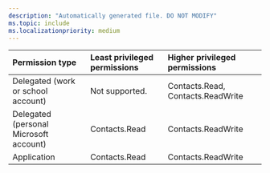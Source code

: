 ```yaml
---
description: "Automatically generated file. DO NOT MODIFY"
ms.topic: include
ms.localizationpriority: medium
---
```


|Permission type|Least privileged permissions|Higher privileged permissions|
|:---|:---|:---|
|Delegated (work or school account)|Not supported.|Contacts.Read, Contacts.ReadWrite|
|Delegated (personal Microsoft account)|Contacts.Read|Contacts.ReadWrite|
|Application|Contacts.Read|Contacts.ReadWrite|

